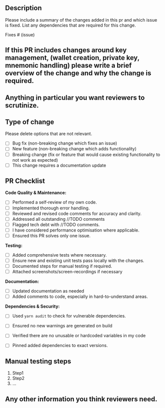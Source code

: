## Description

Please include a summary of the changes added in this pr and which issue is fixed. List any dependencies that are required for this change. 

Fixes # (issue)

## If this PR includes changes around key management, (wallet creation, private key, mnemonic handling) please write a brief overview of the change and why the change is required.

## Anything in particular you want reviewers to scrutinize.
## Type of change

Please delete options that are not relevant.

- [ ] Bug fix (non-breaking change which fixes an issue)
- [ ] New feature (non-breaking change which adds functionality)
- [ ] Breaking change (fix or feature that would cause existing functionality to not work as expected)
- [ ] This change requires a documentation update

## PR Checklist
**Code Quality & Maintenance:**
- [ ]  Performed a self-review of my own code.
- [ ]  Implemented thorough error handling.
- [ ]  Reviewed and revised code comments for accuracy and clarity.
- [ ]  Addressed all outstanding //TODO comments
- [ ]  Flagged tech debt with //TODO comments.
- [ ]  I have considered performance optimisation where applicable.
- [ ]  Ensured this PR solves only one issue.

**Testing:**
- [ ]  Added comprehensive tests where necessary.
- [ ]  Ensure new and existing unit tests pass locally with the changes.
- [ ]  Documented steps for manual testing if required.
- [ ]  Attached screenshots/screen-recordings if necessary

**Documentation:**
- [ ]  Updated documentation as needed
- [ ]  Added comments to code, especially in hard-to-understand areas.

**Dependencies & Security:**
- [ ]  Used `yarn audit` to check for vulnerable dependencies.
- [ ]  Ensured no new warnings are generated on build
- [ ]  Verified there are no unusable or hardcoded variables in my code
- [ ]  Pinned added dependencies to exact versions.


## **Manual testing steps**

1. Step1
2. Step2
3. ...

## Any other information you think reviewers need.
